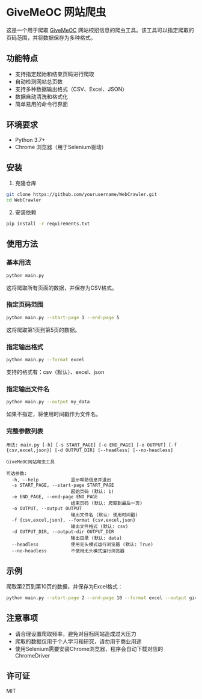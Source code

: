 # GiveMeOC 网站爬虫

这是一个用于爬取 [GiveMeOC](https://www.givemeoc.com/) 网站校招信息的爬虫工具。该工具可以指定爬取的页码范围，并将数据保存为多种格式。

## 功能特点

- 支持指定起始和结束页码进行爬取
- 自动检测网站总页数
- 支持多种数据输出格式（CSV、Excel、JSON）
- 数据自动清洗和格式化
- 简单易用的命令行界面

## 环境要求

- Python 3.7+
- Chrome 浏览器（用于Selenium驱动）

## 安装

1. 克隆仓库

```bash
git clone https://github.com/yourusername/WebCrawler.git
cd WebCrawler
```

2. 安装依赖

```bash
pip install -r requirements.txt
```

## 使用方法

### 基本用法

```bash
python main.py
```

这将爬取所有页面的数据，并保存为CSV格式。

### 指定页码范围

```bash
python main.py --start-page 1 --end-page 5
```

这将爬取第1页到第5页的数据。

### 指定输出格式

```bash
python main.py --format excel
```

支持的格式有：csv（默认）、excel、json

### 指定输出文件名

```bash
python main.py --output my_data
```

如果不指定，将使用时间戳作为文件名。

### 完整参数列表

```
用法: main.py [-h] [-s START_PAGE] [-e END_PAGE] [-o OUTPUT] [-f {csv,excel,json}] [-d OUTPUT_DIR] [--headless] [--no-headless]

GiveMeOC网站爬虫工具

可选参数:
  -h, --help            显示帮助信息并退出
  -s START_PAGE, --start-page START_PAGE
                        起始页码 (默认: 1)
  -e END_PAGE, --end-page END_PAGE
                        结束页码 (默认: 爬取到最后一页)
  -o OUTPUT, --output OUTPUT
                        输出文件名 (默认: 使用时间戳)
  -f {csv,excel,json}, --format {csv,excel,json}
                        输出文件格式 (默认: csv)
  -d OUTPUT_DIR, --output-dir OUTPUT_DIR
                        输出目录 (默认: data)
  --headless            使用无头模式运行浏览器 (默认: True)
  --no-headless         不使用无头模式运行浏览器
```

## 示例

爬取第2页到第10页的数据，并保存为Excel格式：

```bash
python main.py --start-page 2 --end-page 10 --format excel --output givemeoc_data
```

## 注意事项

- 请合理设置爬取频率，避免对目标网站造成过大压力
- 爬取的数据仅用于个人学习和研究，请勿用于商业用途
- 使用Selenium需要安装Chrome浏览器，程序会自动下载对应的ChromeDriver

## 许可证

MIT
